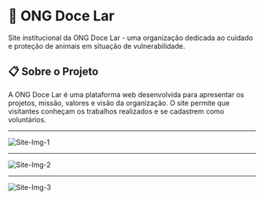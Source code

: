# 🐾 ONG Doce Lar

Site institucional da ONG Doce Lar - uma organização dedicada ao cuidado e proteção de animais em situação de vulnerabilidade.

## 📋 Sobre o Projeto

A ONG Doce Lar é uma plataforma web desenvolvida para apresentar os projetos, missão, valores e visão da organização. O site permite que visitantes conheçam os trabalhos realizados e se cadastrem como voluntários.

***

![Site-Img-1](https://i.imgur.com/KgKwGak.jpeg)

***

![Site-Img-2](https://i.imgur.com/pcExhmv.jpeg)

***

![Site-Img-3](https://i.imgur.com/QiYXQ3c.jpeg)